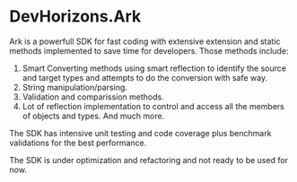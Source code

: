 # DevHorizons.Ark
Ark is a powerfull SDK for fast coding with extensive extension and static methods implemented to save time for developers.
Those methods include:
1. Smart Converting methods using smart reflection to identify the source and target types and attempts to do the conversion with safe way.
2. String manipulation/parsing.
3. Validation and comparission methods.
4. Lot of reflection implementation to control and access all the members of objects and types.
And much more.

The SDK has intensive unit testing and code coverage plus benchmark validations for the best performance.

The SDK is under optimization and refactoring and not ready to be used for now.